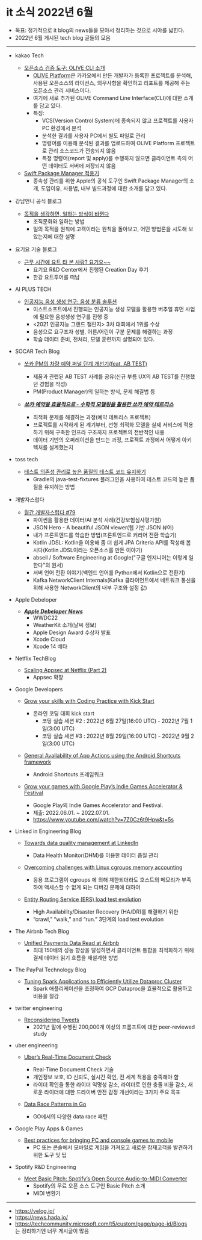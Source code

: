 # it 소식 2022년 6월
- 목표: 정기적으로 it blog의 news들을 모아서 정리하는 것으로 시야를 넓힌다.
- 2022년 6월 게시된 tech blog 글들의 모음
---
- kakao Tech
  - [오픈소스 검증 도구: OLIVE CLI 소개](https://tech.kakao.com/2022/06/09/olive-cli/)
    - [OLIVE Platform](https://olive.kakao.com/intro)은 카카오에서 만든 개발자가 등록한 프로젝트를 분석해, 사용된 오픈소스의 라이선스, 의무사항을 확인하고 리포트를 제공해 주는 오픈소스 관리 서비스이다.
    - 여기에 새로 추가된 OLIVE Command Line Interface(CLI)에 대한 소개를 담고 있다.
    - 특징:
        - VCS(Version Control System)에 종속되지 않고 프로젝트를 사용자 PC 환경에서 분석
        - 분석한 결과를 사용자 PC에서 별도 파일로 관리
        - 명령어를 이용해 분석된 결과를 업로드하여 OLIVE Platform 프로젝트로 관리
        소스코드가 전송되지 않음
        - 특정 명령어(report 및 apply)를 수행하지 않으면 클라이언트 측의 어떤 데이터도 서버에 저장되지 않음
  - [Swift Package Manager 적용기](https://tech.kakao.com/2022/06/02/swift-package-manager/)
    - 종속성 관리를 위한 Apple의 공식 도구인 Swift Package Manager의 소개, 도입이유, 사용법, 내부 빌드과정에 대한 소개를 담고 있다.
- 강남언니 공식 블로그
  - [목적을 생각하면, 일하는 방식이 바뀐다](https://blog.gangnamunni.com/post/whywework)
    - 조직문화와 일하는 방법
    - 일의 목적을 원칙에 고객이라는 원칙을 돌아보고, 어떤 방법론을 시도해 보았는지에 대한 설명

- 요기요 기술 블로그
  - [근무 시간에 요트 타 본 사람? 요기요~~](https://techblog.yogiyo.co.kr/creation-day-87a9c8b9b9c5)
    - 요기요 R&D Center에서 진행된 Creation Day 후기
    - 한강 요트투어를 떠남


- AI PLUS TECH
  - [인공지능 음성 생성 연구: 음성 분류 솔루션](https://blog.est.ai/2022/06/%ec%9d%b8%ea%b3%b5%ec%a7%80%eb%8a%a5-%ec%9d%8c%ec%84%b1-%ec%83%9d%ec%84%b1-%ec%97%b0%ea%b5%ac-%ec%9d%8c%ec%84%b1-%eb%b6%84%eb%a5%98-%ec%86%94%eb%a3%a8%ec%85%98/)
    - 이스트소프트에서 진행되는 인공지능 생성 모델을 활용한 버추얼 휴먼 사업에 필요한 음성생성 연구를 진행 중
    - <2021 인공지능 그랜드 챌린지> 3차 대회에서 1위를 수상
    - 음성으로 요구조자 성별, 어른/어린이 구분 문제를 해결하는 과정
    - 학습 데이터 준비, 전처리, 모델 훈련까지 설명되어 있다.

 - SOCAR Tech Blog
    - [쏘카 PM의 차량 예약 퍼널 단계 개선기(feat. AB TEST)](https://tech.socarcorp.kr/product/2022/06/02/reservation-funnel-improvement-with-abtest.html)
      - 제품과 관련된 AB TEST 사례를 공유(신규 부름 UX의 AB TEST를 진행했던 경험을 작성)
      - PM(Product Manager)의 일하는 방식, 문제 해결법 등
  
    - ***[
쏘카 예약을 효율적으로 - 수학적 모델링을 활용한 쏘카 예약 테트리스](https://tech.socarcorp.kr/data/2022/06/10/reservation-tetris.html)***
      - 최적화 문제를 해결하는 과정(예약 테트리스 프로젝트)
      - 프로젝트를 시작하게 된 계기부터, 선형 최적화 모델을 실제 서비스에 적용하기 위해 구축한 인프라 구조까지 프로젝트의 전반적인 내용
      - 데이터 기반의 오퍼레이션을 만드는 과정, 프로젝트 과정에서 어떻게 아키텍처를 설계했는지

- toss tech
  - [테스트 의존성 관리로 높은 품질의 테스트 코드 유지하기](https://toss.tech/article/how-to-manage-test-dependency-in-gradle)
    - Gradle의 java-test-fixtures 플러그인을 사용하여 테스트 코드의 높은 품질을 유지하는 방법
  
- 개발자스럽다
  - [월간 개발자스럽다 #79](https://blog.gaerae.com/2022/05/monthly.html)
    - 파이썬을 활용한 데이터/AI 분석 사례(건강보험심사평가원)
    - JSON Hero - A beautiful JSON viewer(웹 기반 JSON 뷰어)
    - 내가 프론트엔드를 학습한 방법(프론트엔드로 커리어 전환 학습기)
    - Kotlin JDSL: Kotlin을 이용해 좀 더 쉽게 JPA Criteria API를 작성해 봅시다(Kotlin JDSL이라는 오픈소스를 만든 이야기)
    - abseil / Software Engineering at Google("구글 엔지니어는 이렇게 일한다"의 원서)
    - 서버 언어 전환 이야기(백엔드 언어를 Python에서 Kotlin으로 전환기)
    - Kafka NetworkClient Internals(Kafka 클라이언트에서 네트워크 통신을 위해 사용한 NetworkClient의 내부 구조와 설정 값)
- Apple Debeloper
  - ***[Apple Debeloper News](https://developer.apple.com/kr/news/)***
    - WWDC22
    - WeatherKit 소개(날씨 정보)
    - Apple Design Award 수상자 발표
    - Xcode Cloud
    - Xcode 14 베타
- Netflix TechBlog
  - [Scaling Appsec at Netflix (Part 2)](https://netflixtechblog.com/scaling-appsec-at-netflix-part-2-c9e0f1488bc5)
    - Appsec 확장

- Google Developers
  - [Grow your skills with Coding Practice with Kick Start](https://developers.googleblog.com/2022/06/coding-practice-with-kick-start.html)
    - 온라인 코딩 대회 kick start
      - 코딩 실습 세션 #2 : 2022년 6월 27일(16:00 UTC) - 2022년 7월 1일(3:00 UTC)
      - 코딩 실습 세션 #3 : 2022년 8월 29일(16:00 UTC) - 2022년 9월 2일(3:00 UTC)
  - [General Availability of App Actions using the Android Shortcuts framework](https://developers.googleblog.com/2022/05/general-availability-of-app-actions.html)
    - Android Shortcuts 프레임워크

  - [Grow your games with Google Play’s Indie Games Accelerator & Festival](https://developers.googleblog.com/2022/06/grow-your-games-with-google-plays-indie.html)
    - Google Play의  Indie Games Accelerator and Festival.
    - 제출: 2022.06.01. ~ 2022.07.01.
    - https://www.youtube.com/watch?v=7Z0Cz6t9Hpw&t=5s

- Linked in Engineering Blog
  - [Towards data quality management at LinkedIn](https://engineering.linkedin.com/blog/2022/towards-data-quality-management-at-linkedin)
    - Data Health Monitor(DHM)를 이용한 데이터 품질 관리
  - [Overcoming challenges with Linux cgroups memory accounting](https://engineering.linkedin.com/blog/2022/overcoming-challenges-with-linux-cgroups-memory-accounting)
    - 응용 프로그램이 cgroups 에 의해 제한되더라도 호스트의 메모리가 부족하여 액세스할 수 없게 되는 디버깅 문제에 대하여

  - [Entity Routing Service (ERS) load test evolution](https://engineering.linkedin.com/blog/2022/entity-routing-service--ers--load-test-evolution)
    - High Availability/Disaster Recovery (HA/DR)를 해결하기 위한
    - “crawl,” “walk,” and “run.” 3단계의 load test evolution


- The Airbnb Tech Blog
  - [Unified Payments Data Read at Airbnb](https://medium.com/airbnb-engineering/unified-payments-data-read-at-airbnb-e613e7af1a39)
    - 최대 150배의 성능 향상을 달성하면서 클라이언트 통합을 최적화하기 위해 결제 데이터 읽기 흐름을 재설계한 방법
  
- The PayPal Technology Blog
  - [Tuning Spark Applications to Efficiently Utilize Dataproc Cluster](https://medium.com/paypal-tech/tuning-spark-applications-to-efficiently-utilize-dataproc-cluster-11bd51b36fe1)
    - Spark 애플리케이션을 조정하여 GCP Dataproc을 효율적으로 활용하고 비용을 절감


- twitter engineering
  - [Reconsidering Tweets](https://blog.twitter.com/engineering/en_us/topics/insights/2022/reconsidering-tweets)
    - 2021년 말에 수행된 200,000개 이상의 프롬프트에 대한 peer-reviewed study


- uber engineering
  - [Uber’s Real-Time Document Check](https://eng.uber.com/ubers-real-time-document-check/)
    - Real-Time Document Check 기술
    - 개인정보 보호, ID 신뢰도, 실시간 확인, 전 세계 적용을 충족해야 함
    - 라이더 확인을 통한 라이더 익명성 감소, 라이더로 인한 충돌 비율 감소, 새로운 라이더에 대한 드라이버 안전 감정 개선이라는 3가지 주요 목표

  - [Data Race Patterns in Go](https://eng.uber.com/data-race-patterns-in-go/)
    - GO에서의 다양한 data race 패턴


- Google Play Apps & Games
  - [Best practices for bringing PC and console games to mobile](https://medium.com/googleplaydev/best-practices-for-bringing-pc-and-console-games-to-mobile-863cedb9fbc6)
    - PC 또는 콘솔에서 모바일로 게임을 가져오고 새로운 잠재고객을 발견하기 위한 도구 및 팁

- Spotify R&D Engineering
  - [Meet Basic Pitch: Spotify’s Open Source Audio-to-MIDI Converter](https://engineering.atspotify.com/2022/06/meet-basic-pitch/)
    - Spotify의 무료 오픈 소스 도구인 Basic Pitch 소개
    - MIDI 변환기


---
- https://velog.io/
- https://news.hada.io/
- https://techcommunity.microsoft.com/t5/custom/page/page-id/Blogs <br>
는 정리하기엔 너무 게시글이 많음
